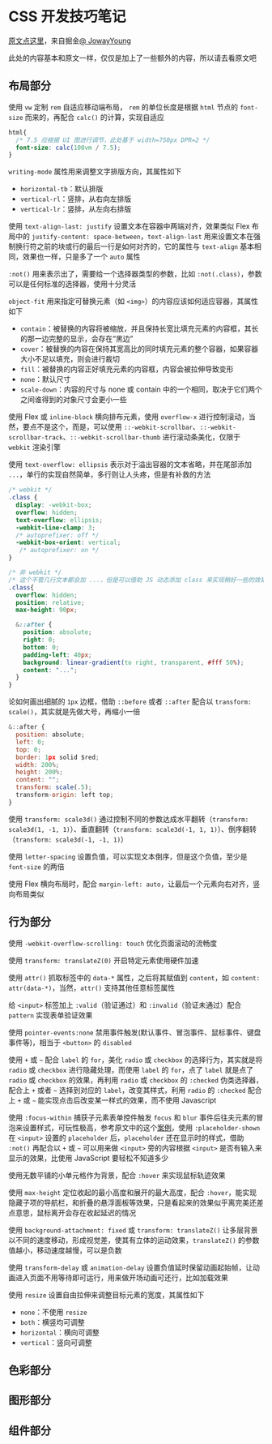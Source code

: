 # CSS 开发技巧笔记

[原文点这里](https://juejin.im/post/5d4d0ec651882549594e7293#heading-18)，来自掘金[@
JowayYoung](https://juejin.im/user/584ec3a661ff4b006cd6383e)

此处的内容基本和原文一样，仅仅是加上了一些额外的内容，所以请去看原文吧

## 布局部分

使用 `vw` 定制 `rem` 自适应移动端布局， `rem` 的单位长度是根据 `html` 节点的 `font-size` 而来的，再配合 `calc()` 的计算，实现自适应

```CSS
html{
  /* 7.5 应根据 UI 图进行调节，此处基于 width=750px DPR=2 */
  font-size: calc(100vm / 7.5);
}
```

`writing-mode` 属性用来调整文字排版方向，其属性如下

- `horizontal-tb`：默认排版
- `vertical-rl`：竖排，从右向左排版
- `vertical-lr`：竖排，从左向右排版

使用 `text-align-last: justify` 设置文本在容器中两端对齐，效果类似 Flex 布局中的 `justify-content: space-between`，`text-align-last` 用来设置文本在强制换行符之前的块或行的最后一行是如何对齐的，它的属性与 `text-align` 基本相同，效果也一样，只是多了一个 `auto` 属性

`:not()` 用来表示出了，需要给一个选择器类型的参数，比如 `:not(.class)`，参数可以是任何标准的选择器，使用十分灵活

`object-fit` 用来指定可替换元素（如 `<img>`）的内容应该如何适应容器，其属性如下

- `contain`：被替换的内容将被缩放，并且保持长宽比填充元素的内容框，其长的那一边完整的显示，会存在“黑边”
- `cover`：被替换的内容在保持其宽高比的同时填充元素的整个容器，如果容器大小不足以填充，则会进行裁切
- `fill`：被替换的内容正好填充元素的内容框，内容会被拉伸导致变形
- `none`：默认尺寸
- `scale-down`：内容的尺寸与 none 或 contain 中的一个相同，取决于它们两个之间谁得到的对象尺寸会更小一些

使用 Flex 或 `inline-block` 横向排布元素，使用 `overflow-x` 进行控制滚动，当然，要点不是这个，而是，可以使用 `::-webkit-scrollbar`、`::-webkit-scrollbar-track`、`::-webkit-scrollbar-thumb` 进行滚动条美化，仅限于 `webkit` 渲染引擎

使用 `text-overflow: ellipsis` 表示对于溢出容器的文本省略，并在尾部添加 `...`，单行的实现自然简单，多行则让人头疼，但是有补救的方法

```CSS
/* webkit */
.class {
  display: -webkit-box;
  overflow: hidden;
  text-overflow: ellipsis;
  -webkit-line-clamp: 3;
  /* autoprefixer: off */
  -webkit-box-orient: vertical;
   /* autoprefixer: on */
}

/* 非 webkit */
/* 这个不管几行文本都会加 ...，但是可以借助 JS 动态添加 class 来实现稍好一些的效果 */
.class{
  overflow: hidden;
  position: relative;
  max-height: 90px;

  &::after {
    position: absolute;
    right: 0;
    bottom: 0;
    padding-left: 40px;
    background: linear-gradient(to right, transparent, #fff 50%);
    content: "...";
  }
}
```

论如何画出细腻的 `1px` 边框，借助 `::before` 或者 `::after` 配合以 `transform: scale()`，其实就是先做大号，再缩小一倍

```JavaScript
&::after {
  position: absolute;
  left: 0;
  top: 0;
  border: 1px solid $red;
  width: 200%;
  height: 200%;
  content: "";
  transform: scale(.5);
  transform-origin: left top;
}
```

使用 `transform: scale3d()` 通过控制不同的参数达成水平翻转（`transform: scale3d(1, -1, 1)`）、垂直翻转（`transform: scale3d(-1, 1, 1)`）、倒序翻转（`transform: scale3d(-1, -1, 1)`）

使用 `letter-spacing` 设置负值，可以实现文本倒序，但是这个负值，至少是 `font-size` 的两倍

使用 Flex 横向布局时，配合 `margin-left: auto`，让最后一个元素向右对齐，竖向布局类似

## 行为部分

使用 `-webkit-overflow-scrolling: touch` 优化页面滚动的流畅度

使用 `transform: translateZ(0)` 开启特定元素使用硬件加速

使用 `attr()` 抓取标签中的 `data-*` 属性，之后将其赋值到 `content`，如 `content: attr(data-*)`，当然，`attr()` 支持其他任意标签属性

给 `<input>` 标签加上 `:valid`（验证通过）和 `:invalid`（验证未通过）配合 `pattern` 实现表单验证效果

使用 `pointer-events:none` 禁用事件触发(默认事件、冒泡事件、鼠标事件、键盘事件等)，相当于 `<button>` 的 `disabled`

使用 `+` 或 `~` 配合 `label` 的 `for`，美化 `radio` 或 `checkbox` 的选择行为，其实就是将 `radio` 或 `checkbox` 进行隐藏处理，而使用 `label` 的 `for`，点了 `label` 就是点了 `radio` 或 `checkbox` 的效果，再利用 `radio` 或 `checkbox` 的 `:checked` 伪类选择器，配合上 `+` 或者 `~` 选择到对应的 `label`，改变其样式，利用 `radio` 的 `:checked` 配合上 `+` 或 `~` 能实现点击后改变某一样式的效果，而不使用 Javascript

使用 `:focus-within` 捕获子元素表单控件触发 `focus` 和 `blur` 事件后往夫元素的冒泡来设置样式，可玩性极高，参考原文中的这个[案例](https://codepen.io/JowayYoung/pen/BaBjaBP)，使用 `:placeholder-shown` 在 `<input>` 设置的 `placeholder` 后，`placeholder` 还在显示时的样式，借助 `:not()` 再配合以 `+` 或 `~` 可以用来做 `<input>` 旁的内容根据 `<input>` 是否有输入来显示的效果，比使用 JavaScript 要轻松不知道多少

使用无数平铺的小单元格作为背景，配合 `:hover` 来实现鼠标轨迹效果

使用 `max-height` 定位收起的最小高度和展开的最大高度，配合 `:hover`，能实现隐藏子项的导航栏，和折叠的悬浮面板等效果，只是看起来的效果似乎离完美还差点意思，鼠标离开会存在收起延迟的情况

使用 `background-attachment: fixed` 或 `transform: translateZ()` 让多层背景以不同的速度移动，形成视觉差，使其有立体的运动效果，`translateZ()` 的参数值越小，移动速度越慢，可以是负数

使用 `transform-delay` 或 `animation-delay` 设置负值延时保留动画起始帧，让动画进入页面不用等待即可运行，用来做开场动画可还行，比如加载效果

使用 `resize` 设置自由拉伸来调整目标元素的宽度，其属性如下

- `none`：不使用 `resize`
- `both`：横竖均可调整
- `horizontal`：横向可调整
- `vertical`：竖向可调整

## 色彩部分

## 图形部分

## 组件部分
